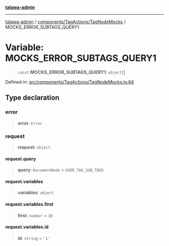 [**talawa-admin**](../../../../README.md)

***

[talawa-admin](../../../../README.md) / [components/TagActions/TagNodeMocks](../README.md) / MOCKS\_ERROR\_SUBTAGS\_QUERY1

# Variable: MOCKS\_ERROR\_SUBTAGS\_QUERY1

> `const` **MOCKS\_ERROR\_SUBTAGS\_QUERY1**: `object`[]

Defined in: [src/components/TagActions/TagNodeMocks.ts:64](https://github.com/gautam-divyanshu/talawa-admin/blob/619e831a8e34de2906df3277eb6df8b5309fb2fc/src/components/TagActions/TagNodeMocks.ts#L64)

## Type declaration

### error

> **error**: `Error`

### request

> **request**: `object`

#### request.query

> **query**: `DocumentNode` = `USER_TAG_SUB_TAGS`

#### request.variables

> **variables**: `object`

#### request.variables.first

> **first**: `number` = `10`

#### request.variables.id

> **id**: `string` = `'1'`
